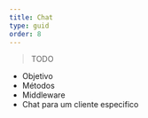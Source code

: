 ```yaml
---
title: Chat
type: guid
order: 8
---
```


> TODO
 * Objetivo
 * Métodos
 * Middleware
 * Chat para um cliente especifico
